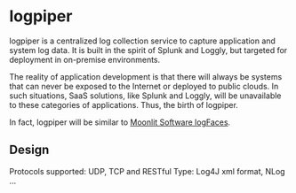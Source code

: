 # logpiper

logpiper is a centralized log collection service to capture application and system log data. It is built in the spirit of Splunk and Loggly, but targeted for deployment in on-premise environments. 

The reality of application development is that there will always be systems that can never be exposed to the Internet or deployed to public clouds. In such situations, SaaS solutions, like Splunk and Loggly, will be unavailable to these categories of applications. Thus, the birth of logpiper.

In fact, logpiper will be similar to [Moonlit Software logFaces](http://www.moonlit-software.com/).

## Design

Protocols supported: UDP, TCP and RESTful
Type: Log4J xml format, NLog ...
